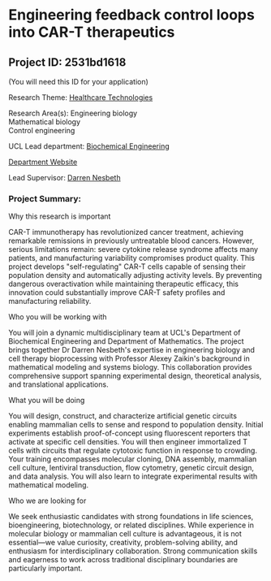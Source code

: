 # Engineering feedback control loops into CAR-T therapeutics

## Project ID: **2531bd1618**
(You will need this ID for your application)

Research Theme: [Healthcare Technologies](../themes/healthcare-technologies.md)

Research Area(s):
Engineering biology<br />Mathematical biology<br />Control engineering

UCL Lead department: [Biochemical Engineering](../departments/biochemical-engineering.md)

[Department Website](https://www.ucl.ac.uk/biochemical-engineering)

Lead Supervisor: [Darren Nesbeth](https://profiles.ucl.ac.uk/9847)

### Project Summary:

Why this research is important

CAR-T immunotherapy has revolutionized cancer treatment, achieving remarkable remissions in previously untreatable blood cancers. However, serious limitations remain: severe cytokine release syndrome affects many patients, and manufacturing variability compromises product quality. This project develops "self-regulating" CAR-T cells capable of sensing their population density and automatically adjusting activity levels. By preventing dangerous overactivation while maintaining therapeutic efficacy, this innovation could substantially improve CAR-T safety profiles and manufacturing reliability.

Who you will be working with

You will join a dynamic multidisciplinary team at UCL's Department of Biochemical Engineering and Department of Mathematics. The project brings together Dr Darren Nesbeth's expertise in engineering biology and cell therapy bioprocessing with Professor Alexey Zaikin's background in mathematical modeling and systems biology. This collaboration provides comprehensive support spanning experimental design, theoretical analysis, and translational applications.

What you will be doing

You will design, construct, and characterize artificial genetic circuits enabling mammalian cells to sense and respond to population density. Initial experiments establish proof-of-concept using fluorescent reporters that activate at specific cell densities. You will then engineer immortalized T cells with circuits that regulate cytotoxic function in response to crowding. Your training encompasses molecular cloning, DNA assembly, mammalian cell culture, lentiviral transduction, flow cytometry, genetic circuit design, and data analysis. You will also learn to integrate experimental results with mathematical modeling.

Who we are looking for

We seek enthusiastic candidates with strong foundations in life sciences, bioengineering, biotechnology, or related disciplines. While experience in molecular biology or mammalian cell culture is advantageous, it is not essential—we value curiosity, creativity, problem-solving ability, and enthusiasm for interdisciplinary collaboration. Strong communication skills and eagerness to work across traditional disciplinary boundaries are particularly important.
